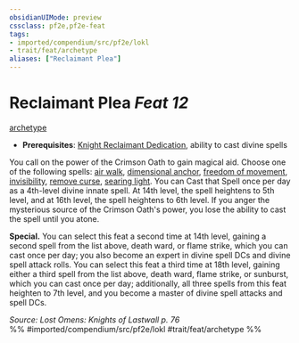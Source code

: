 ```yaml
---
obsidianUIMode: preview
cssclass: pf2e,pf2e-feat
tags:
- imported/compendium/src/pf2e/lokl
- trait/feat/archetype
aliases: ["Reclaimant Plea"]
---
```

# Reclaimant Plea  *Feat 12*  
[archetype](archetype.md)  

- **Prerequisites**: [Knight Reclaimant Dedication](knight-reclaimant-dedication-locg.md), ability to cast divine spells

You call on the power of the Crimson Oath to gain magical aid. Choose one of the following spells: [air walk](../spells/air-walk.md), [dimensional anchor](../spells/dimensional-anchor.md), [freedom of movement](../spells/freedom-of-movement.md), [invisibility](../spells/invisibility.md), [remove curse](../spells/remove-curse.md), [searing light](../spells/searing-light.md). You can Cast that Spell once per day as a 4th-level divine innate spell. At 14th level, the spell heightens to 5th level, and at 16th level, the spell heightens to 6th level. If you anger the mysterious source of the Crimson Oath's power, you lose the ability to cast the spell until you atone.

**Special.** You can select this feat a second time at 14th level, gaining a second spell from the list above, death ward, or flame strike, which you can cast once per day; you also become an expert in divine spell DCs and divine spell attack rolls. You can select this feat a third time at 18th level, gaining either a third spell from the list above, death ward, flame strike, or sunburst, which you can cast once per day; additionally, all three spells from this feat heighten to 7th level, and you become a master of divine spell attacks and spell DCs.

*Source: Lost Omens: Knights of Lastwall p. 76*  
%% #imported/compendium/src/pf2e/lokl #trait/feat/archetype %%